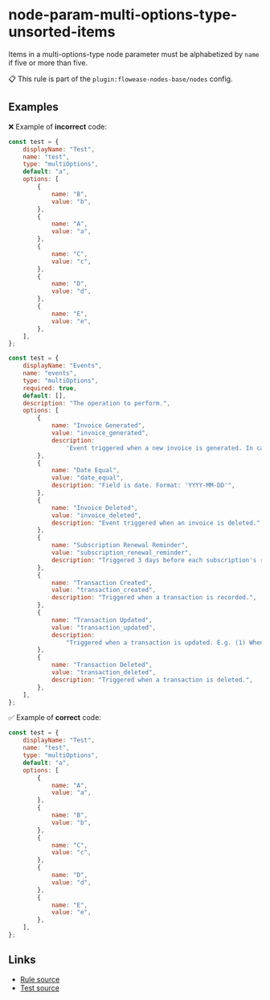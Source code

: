 [//]: # "File generated from a template. Do not edit this file directly."

# node-param-multi-options-type-unsorted-items

Items in a multi-options-type node parameter must be alphabetized by `name` if five or more than five.

📋 This rule is part of the `plugin:flowease-nodes-base/nodes` config.

## Examples

❌ Example of **incorrect** code:

```js
const test = {
	displayName: "Test",
	name: "test",
	type: "multiOptions",
	default: "a",
	options: [
		{
			name: "B",
			value: "b",
		},
		{
			name: "A",
			value: "a",
		},
		{
			name: "C",
			value: "c",
		},
		{
			name: "D",
			value: "d",
		},
		{
			name: "E",
			value: "e",
		},
	],
};

const test = {
	displayName: "Events",
	name: "events",
	type: "multiOptions",
	required: true,
	default: [],
	description: "The operation to perform.",
	options: [
		{
			name: "Invoice Generated",
			value: "invoice_generated",
			description:
				'Event triggered when a new invoice is generated. In case of metered billing, this event is triggered when a "Pending" invoice is closed.',
		},
		{
			name: "Date Equal",
			value: "date_equal",
			description: "Field is date. Format: 'YYYY-MM-DD'",
		},
		{
			name: "Invoice Deleted",
			value: "invoice_deleted",
			description: "Event triggered when an invoice is deleted.",
		},
		{
			name: "Subscription Renewal Reminder",
			value: "subscription_renewal_reminder",
			description: "Triggered 3 days before each subscription's renewal.",
		},
		{
			name: "Transaction Created",
			value: "transaction_created",
			description: "Triggered when a transaction is recorded.",
		},
		{
			name: "Transaction Updated",
			value: "transaction_updated",
			description:
				"Triggered when a transaction is updated. E.g. (1) When a transaction is removed, (2) or when an excess payment is applied on an invoice, (3) or when amount_capturable gets updated.",
		},
		{
			name: "Transaction Deleted",
			value: "transaction_deleted",
			description: "Triggered when a transaction is deleted.",
		},
	],
};
```

✅ Example of **correct** code:

```js
const test = {
	displayName: "Test",
	name: "test",
	type: "multiOptions",
	default: "a",
	options: [
		{
			name: "A",
			value: "a",
		},
		{
			name: "B",
			value: "b",
		},
		{
			name: "C",
			value: "c",
		},
		{
			name: "D",
			value: "d",
		},
		{
			name: "E",
			value: "e",
		},
	],
};
```

## Links

- [Rule source](../../lib/rules/node-param-multi-options-type-unsorted-items.ts)
- [Test source](../../tests/node-param-multi-options-type-unsorted-items.test.ts)
